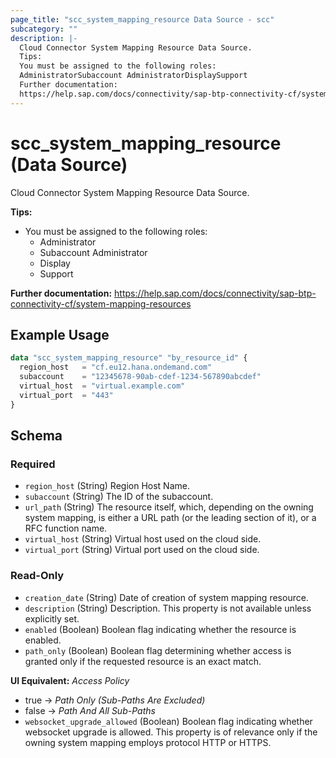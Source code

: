 ```yaml
---
page_title: "scc_system_mapping_resource Data Source - scc"
subcategory: ""
description: |-
  Cloud Connector System Mapping Resource Data Source.
  Tips:
  You must be assigned to the following roles:
  AdministratorSubaccount AdministratorDisplaySupport
  Further documentation:
  https://help.sap.com/docs/connectivity/sap-btp-connectivity-cf/system-mapping-resources
---
```


# scc_system_mapping_resource (Data Source)

Cloud Connector System Mapping Resource Data Source.
				
__Tips:__
* You must be assigned to the following roles:
	* Administrator
	* Subaccount Administrator
	* Display
	* Support

__Further documentation:__
<https://help.sap.com/docs/connectivity/sap-btp-connectivity-cf/system-mapping-resources>

## Example Usage

```terraform
data "scc_system_mapping_resource" "by_resource_id" {
  region_host   = "cf.eu12.hana.ondemand.com"
  subaccount    = "12345678-90ab-cdef-1234-567890abcdef"
  virtual_host  = "virtual.example.com"
  virtual_port  = "443"
}
```

<!-- schema generated by tfplugindocs -->
## Schema

### Required

- `region_host` (String) Region Host Name.
- `subaccount` (String) The ID of the subaccount.
- `url_path` (String) The resource itself, which, depending on the owning system mapping, is either a URL path (or the leading section of it), or a RFC function name.
- `virtual_host` (String) Virtual host used on the cloud side.
- `virtual_port` (String) Virtual port used on the cloud side.

### Read-Only

- `creation_date` (String) Date of creation of system mapping resource.
- `description` (String) Description. This property is not available unless explicitly set.
- `enabled` (Boolean) Boolean flag indicating whether the resource is enabled.
- `path_only` (Boolean) Boolean flag determining whether access is granted only if the requested resource is an exact match.
				
__UI Equivalent:__ *Access Policy*

- true → *Path Only (Sub-Paths Are Excluded)*
- false → *Path And All Sub-Paths*
- `websocket_upgrade_allowed` (Boolean) Boolean flag indicating whether websocket upgrade is allowed. This property is of relevance only if the owning system mapping employs protocol HTTP or HTTPS.
